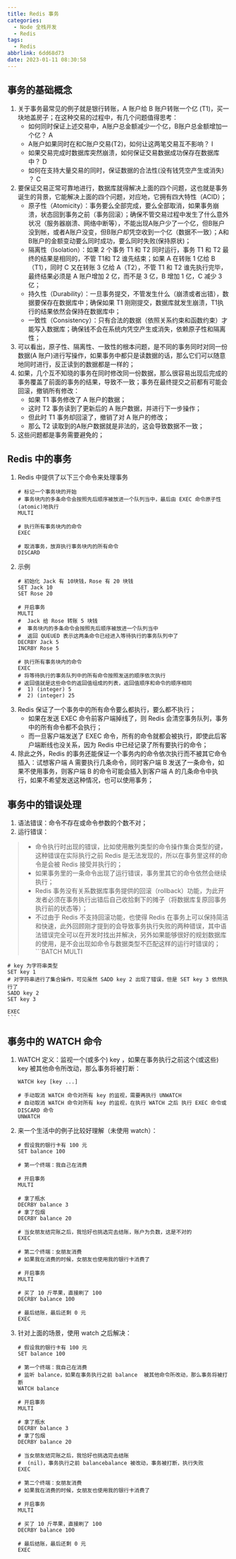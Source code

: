 ```yaml
---
title: Redis 事务
categories:
  - Node 全栈开发
  - Redis
tags:
  - Redis
abbrlink: 6dd68d73
date: 2023-01-11 08:30:58
---
```

## 事务的基础概念
1. 关于事务最常见的例子就是银行转账，A 账户给 B 账户转账一个亿 (T1)，买一块地盖房子；在这种交易的过程中，有几个问题值得思考：
    - 如何同时保证上述交易中，A账户总金额减少一个亿，B账户总金额增加一个亿？ A
    - A账户如果同时在和C账户交易(T2)，如何让这两笔交易互不影响？ I
    - 如果交易完成时数据库突然崩溃，如何保证交易数据成功保存在数据库中？ D
    - 如何在支持大量交易的同时，保证数据的合法性(没有钱凭空产生或消失) ？ C
2. 要保证交易正常可靠地进行，数据库就得解决上面的四个问题，这也就是事务诞生的背景，它能解决上面的四个问题，对应地，它拥有四大特性（ACID）；
    - 原子性（Atomicity）：事务要么全部完成，要么全部取消，如果事务崩溃，状态回到事务之前（事务回滚）；确保不管交易过程中发生了什么意外状况（服务器崩溃、网络中断等），不能出现A账户少了一个亿，但B账户没到帐，或者A账户没变，但B账户却凭空收到一个亿（数据不一致）；A和B账户的金额变动要么同时成功，要么同时失败(保持原状)；
    - 隔离性（Isolation）：如果 2 个事务 T1 和 T2 同时运行，事务 T1 和 T2 最终的结果是相同的，不管 T1和 T2 谁先结束；如果 A 在转账 1 亿给 B（T1），同时 C 又在转账 3 亿给 A（T2），不管 T1 和 T2 谁先执行完毕，最终结果必须是 A 账户增加 2 亿，而不是 3 亿，B 增加 1 亿，C 减少 3 亿；
    - 持久性（Durability）：一旦事务提交，不管发生什么（崩溃或者出错），数据要保存在数据库中；确保如果 T1 刚刚提交，数据库就发生崩溃，T1执行的结果依然会保持在数据库中；
    - 一致性（Consistency）：只有合法的数据（依照关系约束和函数约束）才能写入数据库；确保钱不会在系统内凭空产生或消失，依赖原子性和隔离性；
3. 可以看出，原子性、隔离性、一致性的根本问题，是不同的事务同时对同一份数据(A 账户)进行写操作，如果事务中都只是读数据的话，那么它们可以随意地同时进行，反正读到的数据都是一样的；
4. 如果，几个互不知晓的事务在同时修改同一份数据，那么很容易出现后完成的事务覆盖了前面的事务的结果，导致不一致；事务在最终提交之前都有可能会回滚，撤销所有修改：
    - 如果 T1 事务修改了 A 账户的数据；
    - 这时 T2 事务读到了更新后的 A 账户数据，并进行下一步操作；
    - 但此时 T1 事务却回滚了，撤销了对 A 账户的修改；
    - 那么 T2 读取到的A账户数据就是非法的，这会导致数据不一致；
5. 这些问题都是事务需要避免的；


## Redis 中的事务
1. Redis 中提供了以下三个命令来处理事务
    ```batch
    # 标记一个事务块的开始
    # 事务块内的多条命令会按照先后顺序被放进一个队列当中，最后由 EXEC 命令原子性(atomic)地执行
    MULTI
    
    # 执行所有事务块内的命令
    EXEC
    
    # 取消事务，放弃执行事务块内的所有命令
    DISCARD
    ```
2. 示例
    ```batch
    # 初始化 Jack 有 10块钱，Rose 有 20 块钱
    SET Jack 10
    SET Rose 20
    
    # 开启事务
    MULTI
    #  Jack 给 Rose 转账 5 块钱
    #  事务块内的多条命令会按照先后顺序被放进一个队列当中
    #  返回 QUEUED 表示这两条命令已经进入等待执行的事务队列中了
    DECRBY Jack 5
    INCRBY Rose 5
    
    # 执行所有事务块内的命令
    EXEC
    # 将等待执行的事务队列中的所有命令按照发送的顺序依次执行
    # 返回值就是这些命令的返回值组成的列表，返回值顺序和命令的顺序相同
    #  1) (integer) 5
    #  2) (integer) 25
    ```
3. Redis 保证了一个事务中的所有命令要么都执行，要么都不执行；
    - 如果在发送 EXEC 命令前客户端掉线了，则 Redis 会清空事务队列，事务中的所有命令都不会执行；
    - 而一旦客户端发送了 EXEC 命令，所有的命令就都会被执行，即使此后客户端断线也没关系，因为 Redis 中已经记录了所有要执行的命令；
4. 除此之外，Redis 的事务还能保证一个事务内的命令依次执行而不被其它命令插入：试想客户端 A 需要执行几条命令，同时客户端 B 发送了一条命令，如果不使用事务，则客户端 B 的命令可能会插入到客户端 A 的几条命令中执行，如果不希望发送这种情况，也可以使用事务；


## 事务中的错误处理
1. 语法错误：命令不存在或命令参数的个数不对；
2. 运行错误：
>- 命令执行时出现的错误，比如使用散列类型的命令操作集合类型的键，这种错误在实际执行之前 Redis 是无法发现的，所以在事务里这样的命令是会被 Redis 接受并执行的；
>- 如果事务里的一条命令出现了运行错误，事务里其它的命令依然会继续执行；
>- Redis 事务没有关系数据库事务提供的回滚（rollback）功能，为此开发者必须在事务执行出错后自己收拾剩下的摊子（将数据库复原回事务执行前的状态等）；
>- 不过由于 Redis 不支持回滚功能，也使得 Redis 在事务上可以保持简洁和快速，此外回顾刚才提到的会导致事务执行失败的两种错误，其中语法错误完全可以在开发时找出并解决，另外如果能够很好的规划数据库的使用，是不会出现如命令与数据类型不匹配这样的运行时错误的；
    ```BATCH
    MULTI
    
    # key 为字符串类型
    SET key 1
    # 对字符串进行了集合操作，可见虽然 SADD key 2 出现了错误，但是 SET key 3 依然执行了
    SADD key 2
    SET key 3
    
    EXEC
    ```

## 事务中的 WATCH 命令
1. WATCH 定义：监视一个(或多个) key ，如果在事务执行之前这个(或这些) key 被其他命令所改动，那么事务将被打断：
    ```BATCH
    WATCH key [key ...]
    
    # 手动取消 WATCH 命令对所有 key 的监视，需要再执行 UNWATCH
    # 自动取消 WATCH 命令对所有 key 的监视，在执行 WATCH 之后 执行 EXEC 命令或 DISCARD 命令
    UNWATCH
    ```
2. 来一个生活中的例子比较好理解（未使用 watch）：
    ```BATCH
    # 假设我的银行卡有 100 元
    SET balance 100

    # 第一个终端：我自己在消费

    # 开启事务
    MULTI

    # 拿了瓶水
    DECRBY balance 3
    # 拿了包烟
    DECRBY balance 20

    # 当女朋友结完账之后，我恰好也挑选完去结账，账户为负数，这是不对的
    EXEC
    ```
    ```BATCH
    # 第二个终端：女朋友消费
    # 如果我在消费的时候，女朋友也使用我的银行卡消费了

    # 开启事务
    MULTI

    # 买了 10 斤苹果，直接刷了 100
    DECRBY balance 100

    # 最后结账，最后还剩 0 元
    EXEC
    ```
3. 针对上面的场景，使用 watch 之后解决：
    ```BATCH
    # 假设我的银行卡有 100 元
    SET balance 100

    # 第一个终端：我自己在消费
    # 监听 balance，如果在事务执行之前 balance  被其他命令所改动，那么事务将被打断
    WATCH balance

    # 开启事务
    MULTI

    # 拿了瓶水
    DECRBY balance 3
    # 拿了包烟
    DECRBY balance 20

    # 当女朋友结完账之后，我恰好也挑选完去结账
    #  (nil)，事务执行之前 balancebalance 被改动，事务被打断，执行失败
    EXEC
    ```
    ```BATCH
    # 第二个终端：女朋友消费
    # 如果我在消费的时候，女朋友也使用我的银行卡消费了

    # 开启事务
    MULTI

    # 买了 10 斤苹果，直接刷了 100
    DECRBY balance 100

    # 最后结账，最后还剩 0 元
    EXEC
    ```